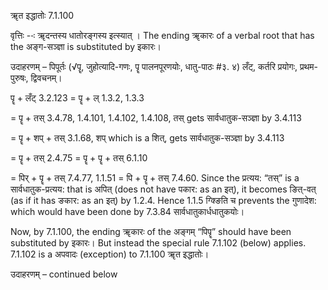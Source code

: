 

 ॠत इद्धातोः 7.1.100 

वृत्तिः --ः ॠदन्‍तस्‍य धातोरङ्गस्‍य इत्‍स्‍यात् । The ending ॠकारः of a verbal root that has the अङ्ग-सञ्ज्ञा is substituted by इकारः। 


उदाहरणम् – पिपूर्तः (√पॄ, जुहोत्यादि-गणः, पॄ पालनपूरणयोः, धातु-पाठः #३. ४) लँट्, कर्तरि प्रयोगः, प्रथम-पुरुषः, द्विवचनम्। 


पॄ + लँट् 3.2.123 = पॄ + ल् 1.3.2, 1.3.3 

= पॄ + तस् 3.4.78, 1.4.101, 1.4.102, 1.4.108, तस् gets सार्वधातुक-सञ्ज्ञा by 3.4.113 

= पॄ + शप् + तस् 3.1.68, शप् which is a शित्, gets सार्वधातुक-सञ्ज्ञा by 3.4.113 

= पॄ + तस् 2.4.75 = पॄ + पॄ + तस् 6.1.10 

= पिर् + पॄ + तस् 7.4.77, 1.1.51 = पि + पॄ + तस् 7.4.60. Since the प्रत्यय: “तस्” is a सार्वधातुक-प्रत्यय: that is अपित् (does not have पकार: as an इत्), it becomes ङित्-वत् (as if it has ङकार: as an इत्) by 1.2.4. Hence 1.1.5 ग्क्ङिति च prevents the गुणादेश: which would have been done by 7.3.84 सार्वधातुकार्धधातुकयोः। 

Now, by 7.1.100, the ending ॠकारः of the अङ्गम् “पिपॄ” should have been substituted by इकारः। But instead the special rule 7.1.102 (below) applies. 7.1.102 is a अपवादः (exception) to 7.1.100 ॠत इद्धातोः। 


उदाहरणम् – continued below 


